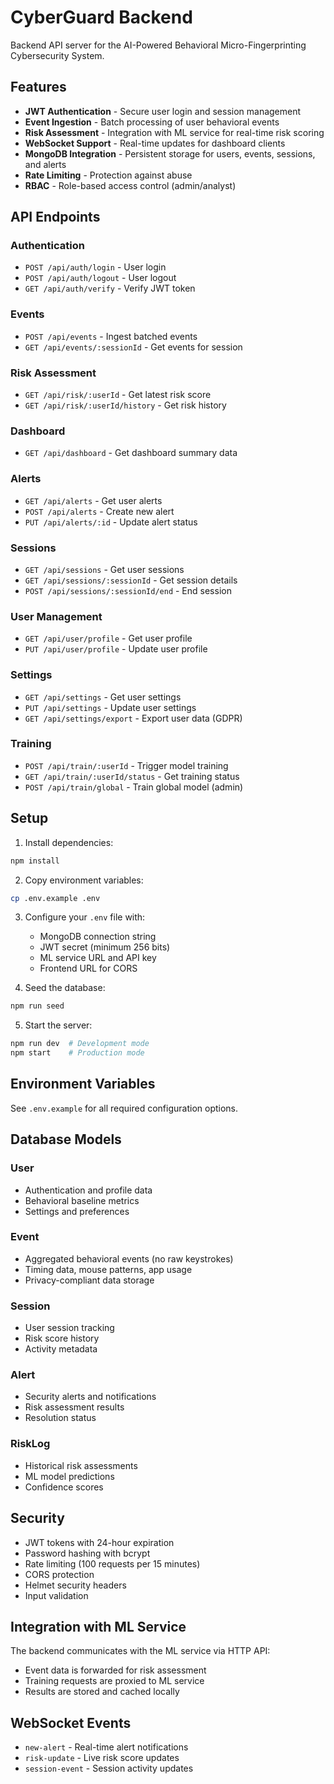 # CyberGuard Backend

Backend API server for the AI-Powered Behavioral Micro-Fingerprinting Cybersecurity System.

## Features

- **JWT Authentication** - Secure user login and session management
- **Event Ingestion** - Batch processing of user behavioral events
- **Risk Assessment** - Integration with ML service for real-time risk scoring
- **WebSocket Support** - Real-time updates for dashboard clients
- **MongoDB Integration** - Persistent storage for users, events, sessions, and alerts
- **Rate Limiting** - Protection against abuse
- **RBAC** - Role-based access control (admin/analyst)

## API Endpoints

### Authentication
- `POST /api/auth/login` - User login
- `POST /api/auth/logout` - User logout
- `GET /api/auth/verify` - Verify JWT token

### Events
- `POST /api/events` - Ingest batched events
- `GET /api/events/:sessionId` - Get events for session

### Risk Assessment
- `GET /api/risk/:userId` - Get latest risk score
- `GET /api/risk/:userId/history` - Get risk history

### Dashboard
- `GET /api/dashboard` - Get dashboard summary data

### Alerts
- `GET /api/alerts` - Get user alerts
- `POST /api/alerts` - Create new alert
- `PUT /api/alerts/:id` - Update alert status

### Sessions
- `GET /api/sessions` - Get user sessions
- `GET /api/sessions/:sessionId` - Get session details
- `POST /api/sessions/:sessionId/end` - End session

### User Management
- `GET /api/user/profile` - Get user profile
- `PUT /api/user/profile` - Update user profile

### Settings
- `GET /api/settings` - Get user settings
- `PUT /api/settings` - Update user settings
- `GET /api/settings/export` - Export user data (GDPR)

### Training
- `POST /api/train/:userId` - Trigger model training
- `GET /api/train/:userId/status` - Get training status
- `POST /api/train/global` - Train global model (admin)

## Setup

1. Install dependencies:
```bash
npm install
```

2. Copy environment variables:
```bash
cp .env.example .env
```

3. Configure your `.env` file with:
   - MongoDB connection string
   - JWT secret (minimum 256 bits)
   - ML service URL and API key
   - Frontend URL for CORS

4. Seed the database:
```bash
npm run seed
```

5. Start the server:
```bash
npm run dev  # Development mode
npm start    # Production mode
```

## Environment Variables

See `.env.example` for all required configuration options.

## Database Models

### User
- Authentication and profile data
- Behavioral baseline metrics
- Settings and preferences

### Event
- Aggregated behavioral events (no raw keystrokes)
- Timing data, mouse patterns, app usage
- Privacy-compliant data storage

### Session
- User session tracking
- Risk score history
- Activity metadata

### Alert
- Security alerts and notifications
- Risk assessment results
- Resolution status

### RiskLog
- Historical risk assessments
- ML model predictions
- Confidence scores

## Security

- JWT tokens with 24-hour expiration
- Password hashing with bcrypt
- Rate limiting (100 requests per 15 minutes)
- CORS protection
- Helmet security headers
- Input validation

## Integration with ML Service

The backend communicates with the ML service via HTTP API:
- Event data is forwarded for risk assessment
- Training requests are proxied to ML service
- Results are stored and cached locally

## WebSocket Events

- `new-alert` - Real-time alert notifications
- `risk-update` - Live risk score updates
- `session-event` - Session activity updates